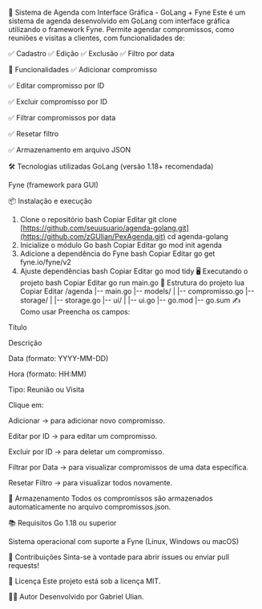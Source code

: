 📅 Sistema de Agenda com Interface Gráfica - GoLang + Fyne
Este é um sistema de agenda desenvolvido em GoLang com interface gráfica utilizando o framework Fyne.
Permite agendar compromissos, como reuniões e visitas a clientes, com funcionalidades de:

✅ Cadastro
✅ Edição
✅ Exclusão
✅ Filtro por data

🚀 Funcionalidades
✅ Adicionar compromisso

✅ Editar compromisso por ID

✅ Excluir compromisso por ID

✅ Filtrar compromissos por data

✅ Resetar filtro

✅ Armazenamento em arquivo JSON

🛠️ Tecnologias utilizadas
GoLang (versão 1.18+ recomendada)

Fyne (framework para GUI)

📦 Instalação e execução
1. Clone o repositório
bash
Copiar
Editar
git clone [https://github.com/seuusuario/agenda-golang.git](https://github.com/zGUlian/PexAgenda.git)
cd agenda-golang
2. Inicialize o módulo Go
bash
Copiar
Editar
go mod init agenda
3. Adicione a dependência do Fyne
bash
Copiar
Editar
go get fyne.io/fyne/v2
4. Ajuste dependências
bash
Copiar
Editar
go mod tidy
🖥️ Executando o projeto
bash
Copiar
Editar
go run main.go
📄 Estrutura do projeto
lua
Copiar
Editar
/agenda
|-- main.go
|-- models/
|    |-- compromisso.go
|-- storage/
|    |-- storage.go
|-- ui/
|    |-- ui.go
|-- go.mod
|-- go.sum
✍️ Como usar
Preencha os campos:

Título

Descrição

Data (formato: YYYY-MM-DD)

Hora (formato: HH:MM)

Tipo: Reunião ou Visita

Clique em:

Adicionar → para adicionar novo compromisso.

Editar por ID → para editar um compromisso.

Excluir por ID → para deletar um compromisso.

Filtrar por Data → para visualizar compromissos de uma data específica.

Resetar Filtro → para visualizar todos novamente.

💾 Armazenamento
Todos os compromissos são armazenados automaticamente no arquivo compromissos.json.

📚 Requisitos
Go 1.18 ou superior

Sistema operacional com suporte a Fyne (Linux, Windows ou macOS)

🤝 Contribuições
Sinta-se à vontade para abrir issues ou enviar pull requests!

📝 Licença
Este projeto está sob a licença MIT.

🧑‍💻 Autor
Desenvolvido por Gabriel Ulian.
